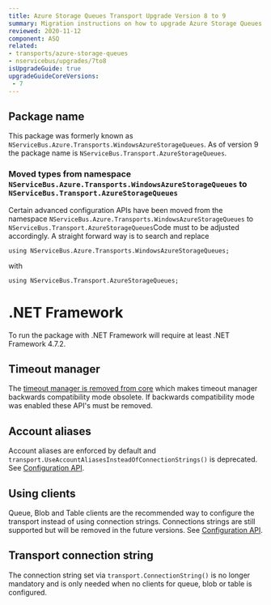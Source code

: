 ```yaml
---
title: Azure Storage Queues Transport Upgrade Version 8 to 9
summary: Migration instructions on how to upgrade Azure Storage Queues Transport from Version 8 to 9.
reviewed: 2020-11-12
component: ASQ
related:
- transports/azure-storage-queues
- nservicebus/upgrades/7to8
isUpgradeGuide: true
upgradeGuideCoreVersions:
 - 7
---
```


## Package name

This package was formerly known as `NServiceBus.Azure.Transports.WindowsAzureStorageQueues`.
As of version 9 the package name is `NServiceBus.Transport.AzureStorageQueues`.

### Moved types from namespace `NServiceBus.Azure.Transports.WindowsAzureStorageQueues` to `NServiceBus.Transport.AzureStorageQueues`

Certain advanced configuration APIs have been moved from the namespace `NServiceBus.Azure.Transports.WindowsAzureStorageQueues` to `NServiceBus.Transport.AzureStorageQueues`Code must to be adjusted accordingly. A straight forward way is to search and replace

```
using NServiceBus.Azure.Transports.WindowsAzureStorageQueues;
```

with

```
using NServiceBus.Transport.AzureStorageQueues;
```

# .NET Framework

To run the package with .NET Framework will require at least .NET Framework 4.7.2.

## Timeout manager

The [timeout manager is removed from core](/nservicebus/upgrades/7to8/#timeout-manager-removed) which makes timeout manager backwards compatibility mode obsolete. If backwards compatibility mode was enabled these API's must be removed.

## Account aliases

Account aliases are enforced by default and `transport.UseAccountAliasesInsteadOfConnectionStrings()` is deprecated. See [Configuration API](/transports/azure-storage-queues/configuration.md#connection-strings-using-aliases-for-connection-strings-to-storage-accounts).

## Using clients

Queue, Blob and Table clients are the recommended way to configure the transport instead of using connection strings. Connections strings are still supported but will be removed in the future versions. See [Configuration API](/transports/azure-storage-queues/configuration.md#configuration-api).

## Transport connection string

The connection string set via `transport.ConnectionString()` is no longer mandatory and is only needed when no clients for queue, blob or table is configured.